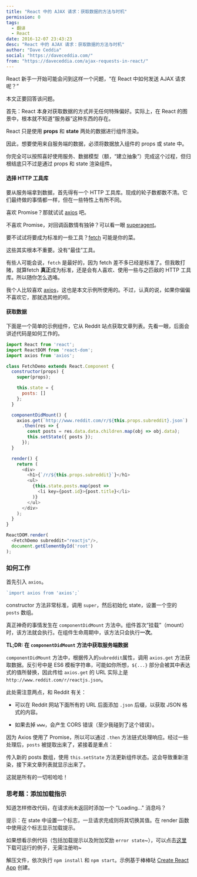 ```yaml
---
title: "React 中的 AJAX 请求：获取数据的方法与时机"
permission: 0
tags:
  - 翻译
  - React
date: 2016-12-07 23:43:23
desc: "React 中的 AJAX 请求：获取数据的方法与时机"
author: "Dave Ceddia"
social: "https://daveceddia.com/"
from: "https://daveceddia.com/ajax-requests-in-react/"
---
```

React 新手一开始可能会问到这样一个问题，“在 React 中如何发送 AJAX 请求呢？”

本文正要回答该问题。

首先：React 本身对获取数据的方式并无任何特殊偏好。实际上，在 React 的图景中，根本就不知道“服务器”这种东西的存在。

React 只是使用 **props** 和 **state** 两处的数据进行组件渲染。

因此，想要使用来自服务端的数据，必须将数据放入组件的 props 或 state 中。

你完全可以按照喜好使用服务、数据模型（额，“建立抽象”）完成这个过程，但归根结底只不过是通过 props 和 state 渲染组件。

#### 选择 HTTP 工具库

要从服务端拿到数据，首先得有一个 HTTP 工具库。现成的轮子数都数不清。它们最终做的事情都一样，但在一些特性上有所不同。

喜欢 Promise？那就试试  [axios](https://github.com/mzabriskie/axios) 吧。

不喜欢 Promise，对回调函数情有独钟？可以看一眼 [superagent](https://github.com/visionmedia/superagent)。

要不试试将要成为标准的一些工具？[fetch](https://github.com/github/fetch) 可能是你的菜。

这些其实根本不重要。没有“最佳”工具。

有些人可能会说，`fetch` 是最好的，因为 fetch 差不多已经是标准了。但我敢打赌，就算fetch **真正**成为标准，还是会有人喜欢、使用一些与之匹敌的 HTTP 工具库。所以随你怎么选咯。

我个人比较喜欢 [axios](https://github.com/mzabriskie/axios)，这也是本文示例所使用的。不过，认真的说，如果你偏偏不喜欢它，那就选其他的呗。

#### 获取数据

下面是一个简单的示例组件，它从 Reddit 站点获取文章列表。先看一眼，后面会讲述代码是如何工作的。

```javascript
import React from 'react';
import ReactDOM from 'react-dom';
import axios from 'axios';

class FetchDemo extends React.Component {
  constructor(props) {
    super(props);

    this.state = {
      posts: []
    };
  }

  componentDidMount() {
    axios.get(`http://www.reddit.com/r/${this.props.subreddit}.json`)
      .then(res => {
        const posts = res.data.data.children.map(obj => obj.data);
        this.setState({ posts });
      });
  }

  render() {
    return (
      <div>
        <h1>{`/r/${this.props.subreddit}`}</h1>
        <ul>
          {this.state.posts.map(post =>
            <li key={post.id}>{post.title}</li>
          )}
        </ul>
      </div>
    );
  }
}

ReactDOM.render(
  <FetchDemo subreddit="reactjs"/>,
  document.getElementById('root')
);
```

### 如何工作

首先引入 `axios`。

```javascript
`import axios from 'axios';`
```

constructor 方法非常标准，调用 `super`，然后初始化 state，设置一个空的 `posts` 数组。

真正神奇的事情发生在 `componentDidMount` 方法中。组件首次“挂载”（mount）时，该方法就会执行。在组件生命周期中，该方法只会执行**一次**。

**TL;DR:  在 `componentDidMount` 方法中获取服务端数据**

`componentDidMount` 方法中，根据传入的`subreddit`属性，调用 `axios.get` 方法获取数据。反引号中是 ES6 模板字符串，可能如你所想，`${...}` 部分会被其中表达式的值所替换，因此传给 `axios.get` 的 URL 实际上是 `http://www.reddit.com/r/reactjs.json`。

此处需注意两点，和 Reddit 有关：

* 可以在 Reddit 网站下面所有的 URL 后面添加 `.json` 后缀，以获取 JSON 格式的内容。

* 如果去掉 `www`，会产生 CORS 错误（至少我碰到了这个错误）。

因为 Axios 使用了 Promise，所以可以通过 `.then` 方法链式处理响应。经过一些处理后，`posts` 被提取出来了，紧接着是重点：

传入新的 posts 数组，使用 `this.setState` 方法更新组件状态。这会导致重新渲染，接下来文章列表就显示出来了。

这就是所有的一切啦哈哈！

### 思考题：添加加载指示

知道怎样修改代码，在请求尚未返回时添加一个 "Loading..." 消息吗？

提示：在 state 中设置一个标志，一旦请求完成则将其切换其值。在 render 函数中使用这个标志显示加载提示。

如果想看示例代码（包括加载提示以及附加奖励 `error state`~），可以点击[这里](https://daveceddia.com/freebies/react-ajax-example.zip)下载可运行的例子，无需注册哟~

解压文件，依次执行 `npm install` 和 `npm start`。示例基于棒棒哒 [Create React App](https://daveceddia.com/create-react-app-official-project-generator) 创建。
